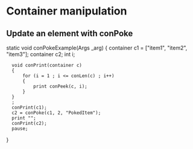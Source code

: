 # Container manipulation
## Update an element with conPoke

  static void conPokeExample(Args _arg)
  {
      container c1 = ["item1", "item2", "item3"];
      container c2;
      int i;

      void conPrint(container c)
      {
          for (i = 1 ; i <= conLen(c) ; i++)
          {
              print conPeek(c, i);
          }
      }
      ;
      conPrint(c1);
      c2 = conPoke(c1, 2, "PokedItem");
      print "";
      conPrint(c2);
      pause;
  }
